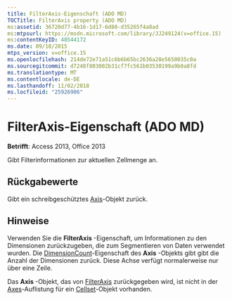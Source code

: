 ```yaml
---
title: FilterAxis-Eigenschaft (ADO MD)
TOCTitle: FilterAxis property (ADO MD)
ms:assetid: 36720d77-4b16-1d17-6d80-d35265f4a8ad
ms:mtpsurl: https://msdn.microsoft.com/library/JJ249124(v=office.15)
ms:contentKeyID: 48544172
ms.date: 09/18/2015
mtps_version: v=office.15
ms.openlocfilehash: 214de72e71a51c6b6b65bc2636a28e5650035c0a
ms.sourcegitcommit: d7248f803002b31cf7fc561b03530199a9b0a8fd
ms.translationtype: MT
ms.contentlocale: de-DE
ms.lasthandoff: 11/02/2018
ms.locfileid: "25926906"
---
```

# <a name="filteraxis-property-ado-md"></a>FilterAxis-Eigenschaft (ADO MD)


**Betrifft**: Access 2013, Office 2013

Gibt Filterinformationen zur aktuellen Zellmenge an.

## <a name="return-values"></a>Rückgabewerte

Gibt ein schreibgeschütztes [Axis](axis-object-ado-md.md)-Objekt zurück.

## <a name="remarks"></a>Hinweise

Verwenden Sie die **FilterAxis** -Eigenschaft, um Informationen zu den Dimensionen zurückzugeben, die zum Segmentieren von Daten verwendet wurden. Die [DimensionCount](dimensioncount-property-ado-md.md)-Eigenschaft des **Axis** -Objekts gibt gibt die Anzahl der Dimensionen zurück. Diese Achse verfügt normalerweise nur über eine Zeile.

Das **Axis** -Objekt, das von [FilterAxis](filteraxis-property-ado-md.md) zurückgegeben wird, ist nicht in der [Axes](axes-collection-ado-md.md)-Auflistung für ein [Cellset](cellset-object-ado-md.md)-Objekt vorhanden.


